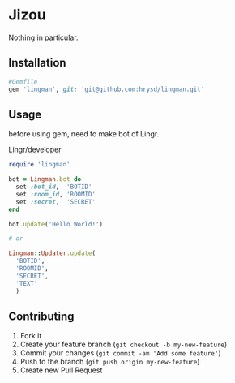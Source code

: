 # Jizou

Nothing in particular.

## Installation

```ruby
#Gemfile
gem 'lingman', git: 'git@github.com:hrysd/lingman.git'
```

## Usage
before using gem, need to make bot of Lingr.

[Lingr/developer](http://lingr.com/developer)

```ruby
require 'lingman'

bot = Lingman.bot do
  set :bot_id,  'BOTID'
  set :room_id, 'ROOMID'
  set :secret,  'SECRET'
end

bot.update('Hello World!')

# or

Lingman::Updater.update(
  'BOTID',
  'ROOMID',
  'SECRET',
  'TEXT'
  )

```

## Contributing

1. Fork it
2. Create your feature branch (`git checkout -b my-new-feature`)
3. Commit your changes (`git commit -am 'Add some feature'`)
4. Push to the branch (`git push origin my-new-feature`)
5. Create new Pull Request
